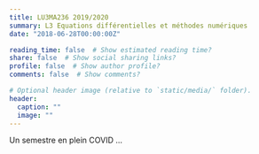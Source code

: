 ```yaml
---
title: LU3MA236 2019/2020
summary: L3 Equations différentielles et méthodes numériques
date: "2018-06-28T00:00:00Z"

reading_time: false  # Show estimated reading time?
share: false  # Show social sharing links?
profile: false  # Show author profile?
comments: false  # Show comments?

# Optional header image (relative to `static/media/` folder).
header:
  caption: ""
  image: ""
---
```


Un semestre en plein COVID ...
